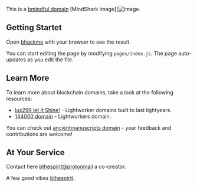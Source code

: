 This is a [bmindful domain](https://beechains.github.io/bmindful) [MindShark image](![image](https://user-images.githubusercontent.com/37987346/88022788-e8d48580-cafd-11ea-8113-1914dcb7e91b.png).

## Getting Startet

Open [bhackme](http://beechains.github.io/bhackme) with your browser to see the result.

You can start editing the page by modifying `pages/index.js`. The page auto-updates as you edit the file.

## Learn More

To learn more about blockchain domains, take a look at the following resources:

- [lux299 let it Shine!](https://beechains.github.io/lux299) - Lightworker domains built to last lightyears.
- [144000 domain](https://beechains.github.io/www.144000) - Lightworkers domain.

You can check out [ancientmanuscripts domain](https://beechains.github.io/ancientmanuscripts.github.io/) - your feedback and contributions are welcome!

## At Your Service

Contact here [bthespirit@protonmail](https://protonmail.com) a co-creator.

A few good vibes [bthespirit](https://bthespirit.bandcamp.com/).
